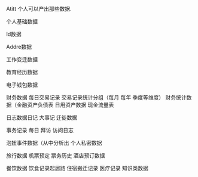 Atitt 个人可以产出那些数据.

个人基础数据

Id数据

Addre数据 

工作变迁数据

教育经历数据 

电子钱包数据


财务数据 
每日交易记录
交易记录统计分组（每月 每年  季度等维度）
财务统计数据（金融资产负债表
日用资产数据
现金流量表

日志数据日记
大事记 迁徙数据

事务记录 每日
拜访 访问日志

泡妞事件数据（从中分析出  个人私密数据


旅行数据
机票预定  票务历史
酒店预订数据


餐饮数据
饮食记录起居路
住宿搬迁记录
医疗记录
知识类数据

